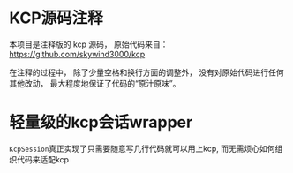 # KCP源码注释

本项目是注释版的 kcp 源码， 原始代码来自： https://github.com/skywind3000/kcp

在注释的过程中， 除了少量空格和换行方面的调整外， 没有对原始代码进行任何其他改动， 最大程度地保证了代码的“原汁原味”。

# 轻量级的kcp会话wrapper

`KcpSession`真正实现了只需要随意写几行代码就可以用上kcp, 而无需烦心如何组织代码来适配kcp